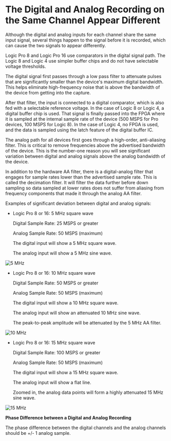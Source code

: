 # The Digital and Analog Recording on the Same Channel Appear Different

Although the digital and analog inputs for each channel share the same input signal, several things happen to the signal before it is recorded, which can cause the two signals to appear differently.

Logic Pro 8 and Logic Pro 16 use comparators in the digital signal path. The Logic 8 and Logic 4 use simpler buffer chips and do not have selectable voltage thresholds.

The digital signal first passes through a low pass filter to attenuate pulses that are significantly smaller than the device's maximum digital bandwidth. This helps eliminate high-frequency noise that is above the bandwidth of the device from getting into the capture.

After that filter, the input is connected to a digital comparator, which is also fed with a selectable reference voltage. In the case of Logic 8 or Logic 4, a digital buffer chip is used. That signal is finally passed into the FPGA where it is sampled at the internal sample rate of the device \(500 MSPS for Pro devices, 100 MSPS for Logic 8\). In the case of Logic 4, no FPGA is used, and the data is sampled using the latch feature of the digital buffer IC.

The analog path for all devices first goes through a high-order, anti-aliasing filter. This is critical to remove frequencies above the advertised bandwidth of the device. This is the number-one reason you will see significant variation between digital and analog signals above the analog bandwidth of the device.

In addition to the hardware AA filter, there is a digital-analog filter that engages for sample rates lower than the advertised sample rate. This is called the decimation filter. It will filter the data further before down sampling so data sampled at lower rates does not suffer from aliasing from frequency components that made it through the analog AA filter.

Examples of significant deviation between digital and analog signals:

* Logic Pro 8 or 16: 5 MHz square wave

    Digital Sample Rate: 25 MSPS or greater

    Analog Sample Rate: 50 MSPS \(maximum\)

    The digital input will show a 5 MHz square wave.

    The analog input will show a 5 MHz sine wave.

![5 MHz](https://trello-attachments.s3.amazonaws.com/564d0c176891eac4bb895921/376x246/da48ebb65662cbf7532108126b366fb7/5_MHz.PNG)

* Logic Pro 8 or 16: 10 MHz square wave

    Digital Sample Rate: 50 MSPS or greater

    Analog Sample Rate: 50 MSPS \(maximum\)

    The digital input will show a 10 MHz square wave.

    The analog input will show an attenuated 10 MHz sine wave.

    The peak-to-peak amplitude will be attenuated by the 5 MHz AA filter.

![10 MHz](https://trello-attachments.s3.amazonaws.com/564d0c176891eac4bb895921/381x264/c66cfcd73699443617f31e54b311f9b9/10_MHz.PNG)

* Logic Pro 8 or 16: 15 MHz square wave

    Digital Sample Rate: 100 MSPS or greater

    Analog Sample Rate: 50 MSPS \(maximum\)

    The digital input will show a 15 MHz square wave.

    The analog input will show a flat line.

    Zoomed in, the analog data points will form a highly attenuated 15 MHz sine wave.

![15 MHz](https://trello-attachments.s3.amazonaws.com/564d0c176891eac4bb895921/368x258/d7ae2f9dd85a1b8aa166f7c5324825dd/15_MHz.PNG)

**Phase Difference between a Digital and Analog Recording**

The phase difference between the digital channels and the analog channels should be +/- 1 analog sample.

